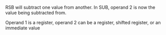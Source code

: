 RSB will subtract one value from another. In SUB, operand 2 is now the value being subtracted from.

Operand 1 is a register, operand 2 can be a register, shifted register, or an immediate value
